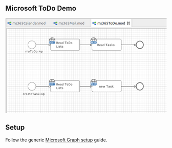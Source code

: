 
## Microsoft ToDo Demo

![demo-toDo](doc/img/demo_toDo.png)

## Setup

Follow the generic [Microsoft Graph setup](./msgraph) guide.